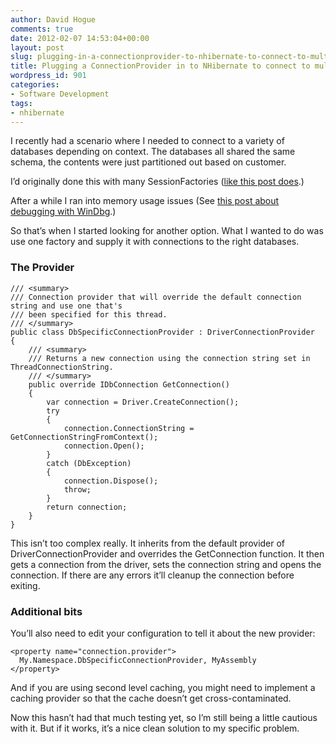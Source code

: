 ```yaml
---
author: David Hogue
comments: true
date: 2012-02-07 14:53:04+00:00
layout: post
slug: plugging-in-a-connectionprovider-to-nhibernate-to-connect-to-multiple-databases
title: Plugging a ConnectionProvider in to NHibernate to connect to multiple databases
wordpress_id: 901
categories:
- Software Development
tags:
- nhibernate
---
```


I recently had a scenario where I needed to connect to a variety of databases depending on context. The databases all shared the same schema, the contents were just partitioned out based on customer.

I’d originally done this with many SessionFactories ([like this post does](http://codebetter.com/karlseguin/2009/03/30/using-nhibernate-with-multiple-databases/).)

After a while I ran into memory usage issues (See [this post about debugging with WinDbg](http://davidhogue.com/blog/2011/12/some-windbg-notes-for-troubleshooting-excessive-memory-usage/).)

So that’s when I started looking for another option. What I wanted to do was use one factory and supply it with connections to the right databases.

### The Provider




    
    
    /// <summary>
    /// Connection provider that will override the default connection string and use one that's
    /// been specified for this thread.
    /// </summary>
    public class DbSpecificConnectionProvider : DriverConnectionProvider
    {
        /// <summary>
        /// Returns a new connection using the connection string set in ThreadConnectionString.
        /// </summary>
        public override IDbConnection GetConnection()
        {
            var connection = Driver.CreateConnection();
            try
            {
                connection.ConnectionString = GetConnectionStringFromContext();
                connection.Open();
            }
            catch (DbException)
            {
                connection.Dispose();
                throw;
            }
            return connection;
        }
    }
    




This isn’t too complex really. It inherits from the default provider of DriverConnectionProvider and overrides the GetConnection function. It then gets a connection from the driver, sets the connection string and opens the connection. If there are any errors it’ll cleanup the connection before exiting.




### Additional bits




You’ll also need to edit your configuration to tell it about the new provider:



    
                                        
    <property name="connection.provider">
      My.Namespace.DbSpecificConnectionProvider, MyAssembly
    </property>
    




And if you are using second level caching, you might need to implement a caching provider so that the cache doesn’t get cross-contaminated.

Now this hasn’t had that much testing yet, so I’m still being a little cautious with it. But if it works, it’s a nice clean solution to my specific problem.

